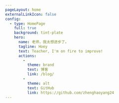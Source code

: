 ```yaml
---
pageLayout: home
externalLinkIcon: false
config:
  - type: HomePage
    full: true
    background: tint-plate
    hero: 
      name: 老师，我太想进步了。
      tagline: Hoey
      text: Teacher, I'm on fire to improve!
      actions:
        -
          theme: brand
          text: 博客
          link: /blog/
        -
          theme: alt
          text: GitHub
          link: https://github.com/zhenghaoyang24
---
```

